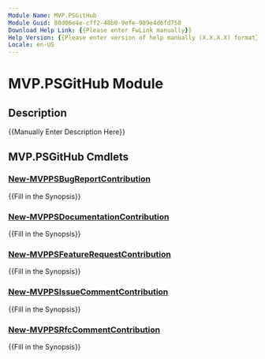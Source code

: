 ```yaml
---
Module Name: MVP.PSGitHub
Module Guid: 80d06e4e-cff2-48b0-9efe-989e4d6fd750
Download Help Link: {{Please enter FwLink manually}}
Help Version: {{Please enter version of help manually (X.X.X.X) format}}
Locale: en-US
---
```


# MVP.PSGitHub Module
## Description
{{Manually Enter Description Here}}

## MVP.PSGitHub Cmdlets
### [New-MVPPSBugReportContribution](New-MVPPSBugReportContribution.md)
{{Fill in the Synopsis}}

### [New-MVPPSDocumentationContribution](New-MVPPSDocumentationContribution.md)
{{Fill in the Synopsis}}

### [New-MVPPSFeatureRequestContribution](New-MVPPSFeatureRequestContribution.md)
{{Fill in the Synopsis}}

### [New-MVPPSIssueCommentContribution](New-MVPPSIssueCommentContribution.md)
{{Fill in the Synopsis}}

### [New-MVPPSRfcCommentContribution](New-MVPPSRfcCommentContribution.md)
{{Fill in the Synopsis}}

